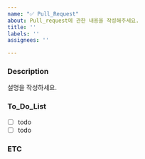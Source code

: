 ```yaml
---
name: "✅ Pull_Request"
about: Pull_request에 관한 내용을 작성해주세요.
title: ''
labels: ''
assignees: ''

---
```


### Description
설명을 작성하세요.

### To_Do_List
- [ ] todo
- [ ] todo

### ETC
